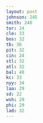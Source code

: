 ```yaml
---
layout: post
johnson: 245
smith: 248
tor: 24
cle: 33
bos: 32
tb: 36
pit: 32
cin: 24
stl: 32
atl: 32
bal: 40
kc: 33
nyy: 34
laa: 29
sd: 22
wsh: 29
phi: 29
lad: 32
---
```

